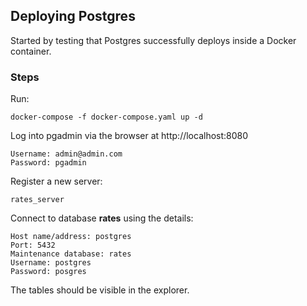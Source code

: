 ## Deploying Postgres
Started by testing that Postgres successfully deploys inside a Docker container.

### Steps
Run:

```shell
docker-compose -f docker-compose.yaml up -d
```

Log into pgadmin via the browser at http://localhost:8080

```
Username: admin@admin.com
Password: pgadmin
```

Register a new server:

```
rates_server
```

Connect to database **rates** using the details:

```
Host name/address: postgres
Port: 5432
Maintenance database: rates
Username: postgres
Password: posgres
```

The tables should be visible in the explorer.